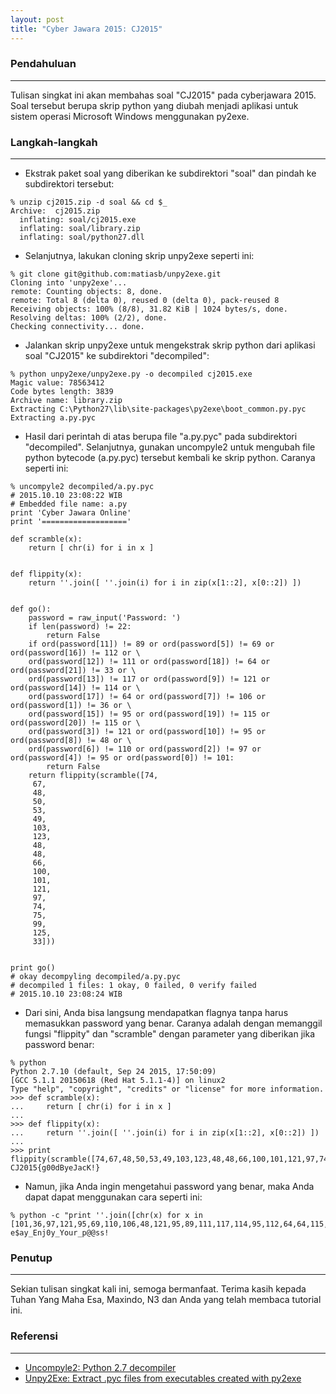 ```yaml
---
layout: post
title: "Cyber Jawara 2015: CJ2015"
---
```

### Pendahuluan
---
Tulisan singkat ini akan membahas soal "CJ2015" pada cyberjawara 2015. Soal tersebut berupa skrip python yang diubah menjadi aplikasi untuk sistem operasi Microsoft Windows menggunakan py2exe.


### Langkah-langkah
---
* Ekstrak paket soal yang diberikan ke subdirektori "soal" dan pindah ke subdirektori tersebut:

```
% unzip cj2015.zip -d soal && cd $_
Archive:  cj2015.zip
  inflating: soal/cj2015.exe
  inflating: soal/library.zip
  inflating: soal/python27.dll
```

* Selanjutnya, lakukan cloning skrip unpy2exe seperti ini:

```
% git clone git@github.com:matiasb/unpy2exe.git
Cloning into 'unpy2exe'...
remote: Counting objects: 8, done.
remote: Total 8 (delta 0), reused 0 (delta 0), pack-reused 8
Receiving objects: 100% (8/8), 31.82 KiB | 1024 bytes/s, done.
Resolving deltas: 100% (2/2), done.
Checking connectivity... done.
```

* Jalankan skrip unpy2exe untuk mengekstrak skrip python dari aplikasi soal "CJ2015" ke subdirektori "decompiled":

```
% python unpy2exe/unpy2exe.py -o decompiled cj2015.exe
Magic value: 78563412
Code bytes length: 3839
Archive name: library.zip
Extracting C:\Python27\lib\site-packages\py2exe\boot_common.py.pyc
Extracting a.py.pyc
```

* Hasil dari perintah di atas berupa file "a.py.pyc" pada subdirektori "decompiled". Selanjutnya, gunakan uncompyle2 untuk mengubah file python bytecode (a.py.pyc) tersebut kembali ke skrip python. Caranya seperti ini:

```
% uncompyle2 decompiled/a.py.pyc
# 2015.10.10 23:08:22 WIB
# Embedded file name: a.py
print 'Cyber Jawara Online'
print '==================='

def scramble(x):
    return [ chr(i) for i in x ]


def flippity(x):
    return ''.join([ ''.join(i) for i in zip(x[1::2], x[0::2]) ])


def go():
    password = raw_input('Password: ')
    if len(password) != 22:
        return False
    if ord(password[11]) != 89 or ord(password[5]) != 69 or ord(password[16]) != 112 or \
    ord(password[12]) != 111 or ord(password[18]) != 64 or ord(password[21]) != 33 or \
    ord(password[13]) != 117 or ord(password[9]) != 121 or ord(password[14]) != 114 or \
    ord(password[17]) != 64 or ord(password[7]) != 106 or ord(password[1]) != 36 or \
    ord(password[15]) != 95 or ord(password[19]) != 115 or ord(password[20]) != 115 or \
    ord(password[3]) != 121 or ord(password[10]) != 95 or ord(password[8]) != 48 or \
    ord(password[6]) != 110 or ord(password[2]) != 97 or ord(password[4]) != 95 or ord(password[0]) != 101:
        return False
    return flippity(scramble([74,
     67,
     48,
     50,
     53,
     49,
     103,
     123,
     48,
     48,
     66,
     100,
     101,
     121,
     97,
     74,
     75,
     99,
     125,
     33]))


print go()
# okay decompyling decompiled/a.py.pyc
# decompiled 1 files: 1 okay, 0 failed, 0 verify failed
# 2015.10.10 23:08:24 WIB
```
* Dari sini, Anda bisa langsung mendapatkan flagnya tanpa harus memasukkan password yang benar. Caranya adalah dengan memanggil fungsi "flippity" dan "scramble" dengan parameter yang diberikan jika password benar:

```
% python
Python 2.7.10 (default, Sep 24 2015, 17:50:09)
[GCC 5.1.1 20150618 (Red Hat 5.1.1-4)] on linux2
Type "help", "copyright", "credits" or "license" for more information.
>>> def scramble(x):
...     return [ chr(i) for i in x ]
...
>>> def flippity(x):
...     return ''.join([ ''.join(i) for i in zip(x[1::2], x[0::2]) ])
...
>>> print flippity(scramble([74,67,48,50,53,49,103,123,48,48,66,100,101,121,97,74,75,99,125,33]))
CJ2015{g00dByeJacK!}
````

* Namun, jika Anda ingin mengetahui password yang benar, maka Anda dapat dapat menggunakan cara seperti ini:

```
% python -c "print ''.join([chr(x) for x in [101,36,97,121,95,69,110,106,48,121,95,89,111,117,114,95,112,64,64,115,115,33]])"
e$ay_Enj0y_Your_p@@ss!
```


### Penutup
---
Sekian tulisan singkat kali ini, semoga bermanfaat. Terima kasih kepada Tuhan Yang Maha Esa, Maxindo, N3 dan Anda yang telah membaca tutorial ini.


### Referensi
---
* [Uncompyle2: Python 2.7 decompiler](https://github.com/wibiti/uncompyle2)
* [Unpy2Exe: Extract .pyc files from executables created with py2exe](https://github.com/matiasb/unpy2exe)
